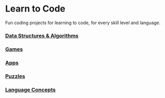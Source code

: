 # Learn to Code

Fun coding projects for learning to code, for every skill level and language.

### [Data Structures & Algorithms](./Data%20Structures%20%26%20Algorithms)


### [Games](./Games)


### [Apps](./Apps)


### [Puzzles](./Puzzles)


### [Language Concepts](Language%20Concepts)
